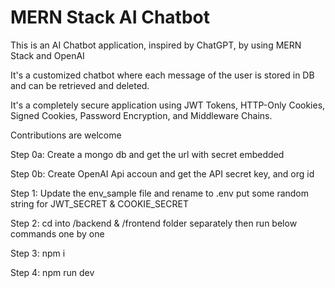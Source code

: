 # MERN Stack AI Chatbot

This is an AI Chatbot application, inspired by ChatGPT, by using MERN Stack and OpenAI

It's a customized chatbot where each message of the user is stored in DB and can be retrieved and deleted.

It's a completely secure application using JWT Tokens, HTTP-Only Cookies, Signed Cookies, Password Encryption, and Middleware Chains.

Contributions are welcome

Step 0a: Create a mongo db and get the url with secret embedded

Step 0b: Create OpenAI Api accoun and get the API secret key, and org id

Step 1: Update the env_sample file and rename to .env put some random string for JWT_SECRET & COOKIE_SECRET

Step 2: cd into /backend & /frontend folder separately then run below commands one by one

Step 3: npm i

Step 4: npm run dev
